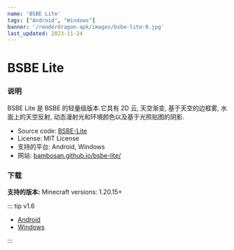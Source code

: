 ```yaml
---
name: 'BSBE Lite'
tags: ["Android", "Windows"]
banner: '/renderdragon-apk/images/bsbe-lite-0.jpg'
last_updated: 2023-11-24
---
```


# BSBE Lite

<Gallery
:images="[
  '/renderdragon-apk/images/bsbe-lite-0.jpg',
  ]"
/>

### 说明

BSBE Lite 是 BSBE 的轻量级版本.它具有 2D 云, 天空渐变, 基于天空的边框雾, 水面上的天空反射, 动态漫射光和环境颜色以及基于光照贴图的阴影.

* Source code: [BSBE-Lite](https://github.com/bambosan/BSBE-Lite)
* License: MIT License
* 支持的平台: Android, Windows
* 网站: [bambosan.github.io/bsbe-lite/](https://bambosan.github.io/bsbe-lite/)

### 下载

**支持的版本:** Minecraft versions: 1.20.15+

::: tip v1.6

* [Android](https://github.com/bambosan/BSBE-Lite/releases/download/1.6/BSBE-Lite-1.6-HAL-RD-Android.mcpack)
* [Windows](https://github.com/bambosan/BSBE-Lite/releases/download/1.6/BSBE-Lite-1.6-RD-Windows.mcpack)

:::
